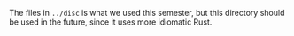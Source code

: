 The files in `../disc` is what we used this semester,
but this directory should be used in the future,
since it uses more idiomatic Rust.
